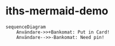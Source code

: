 # iths-mermaid-demo

```mermaid
sequenceDiagram
    Användare->>+Bankomat: Put in Card!
    Användare-->>-Bankomat: Need pin!
